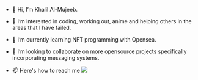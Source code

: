 - 👋 Hi, I’m Khalil Al-Mujeeb.

- 👀 I’m interested in coding, working out, anime and helping others in the areas that I have failed.
- 🌱 I’m currently learning NFT programming with Opensea.
- 💞️ I’m looking to collaborate on more opensource projects specifically incorporating messaging systems.
- 📫 Here's how to reach me 
  <a href="https://www.linkedin.com/in/khalil-al-mujeeb/" ><img src="https://img.shields.io/badge/LinkedIn-0077B5?style=for-the-badge&logo=linkedin&logoColor=white"></img></a>
<!---
khalilalm/khalilalm is a ✨ special ✨ repository because its `README.md` (this file) appears on your GitHub profile.
You can click the Preview link to take a look at your changes.
--->

